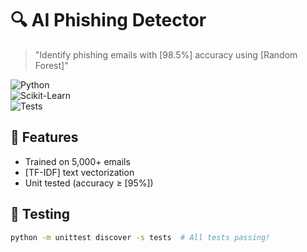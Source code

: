 # 🔍 AI Phishing Detector  
> "Identify phishing emails with [98.5%] accuracy using [Random Forest]"  

![Python](https://img.shields.io/badge/Python-[3.8]+-blue)  
![Scikit-Learn](https://img.shields.io/badge/ScikitLearn-[1.3.0]-green)  
![Tests](https://img.shields.io/badge/Tests-Passing-brightgreen)  

## 🚀 Features  
- Trained on 5,000+ emails  
- [TF-IDF] text vectorization  
- Unit tested (accuracy ≥ [95%])  

## 🧪 Testing  
```bash
python -m unittest discover -s tests  # All tests passing!
